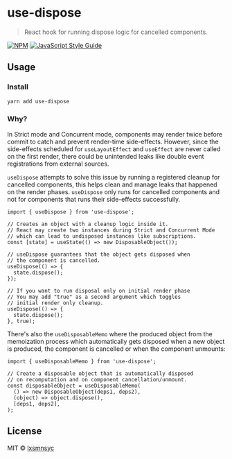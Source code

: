 # use-dispose

> React hook for running dispose logic for cancelled components.

[![NPM](https://img.shields.io/npm/v/use-dispose.svg)](https://www.npmjs.com/package/use-dispose) [![JavaScript Style Guide](https://badgen.net/badge/code%20style/airbnb/ff5a5f?icon=airbnb)](https://github.com/airbnb/javascript)

## Usage

### Install

```bash
yarn add use-dispose
```

### Why?

In Strict mode and Concurrent mode, components may render twice before commit to catch and prevent render-time side-effects. However, since the side-effects scheduled for `useLayoutEffect` and `useEffect` are never called on the first render, there could be unintended leaks like double event registrations from external sources.

`useDispose` attempts to solve this issue by running a registered cleanup for cancelled components, this helps clean and manage leaks that happened on the render phases. `useDispose` only runs for cancelled components and not for components that runs their side-effects successfully.

```tsx
import { useDispose } from 'use-dispose';

// Creates an object with a cleanup logic inside it.
// React may create two instances during Strict and Concurrent Mode
// which can lead to undisposed instances like subscriptions.
const [state] = useState(() => new DisposableObject());

// useDispose guarantees that the object gets disposed when
// the component is cancelled.
useDispose(() => {
  state.dispose();
});

// If you want to run disposal only on initial render phase
// You may add "true" as a second argument which toggles
// initial render only cleanup.
useDispose(() => {
  state.dispose();
}, true);
```

There's also the `useDisposableMemo` where the produced object from the memoization process which automatically gets disposed when a new object is produced, the component is cancelled or when the component unmounts:

```tsx
import { useDisposableMemo } from 'use-dispose';

// Create a disposable object that is automatically disposed
// on recomputation and on component cancellation/unmount.
const disposableObject = useDisposableMemo(
  () => new DisposableObject(deps1, deps2),
  (object) => object.dispose(),
  [deps1, deps2],
);
```

## License

MIT © [lxsmnsyc](https://github.com/lxsmnsyc)
